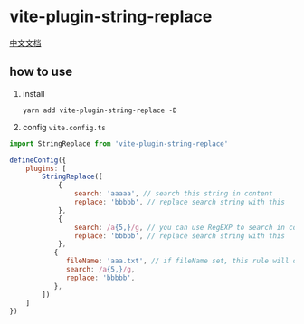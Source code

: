 # vite-plugin-string-replace

[中文文档](./README_ZH-CN.md)

## how to use

1. install

   `yarn add vite-plugin-string-replace -D`

2. config `vite.config.ts`

```javascript
import StringReplace from 'vite-plugin-string-replace'

defineConfig({
    plugins: [
        StringReplace([
            {
                search: 'aaaaa', // search this string in content
                replace: 'bbbbb', // replace search string with this
            },
            {
                search: /a{5,}/g, // you can use RegEXP to search in content
                replace: 'bbbbb', // replace search string with this
            },
           {
              fileName: 'aaa.txt', // if fileName set, this rule will only execute in this file.
              search: /a{5,}/g,
              replace: 'bbbbb',
           },
        ])
    ]
})
```
